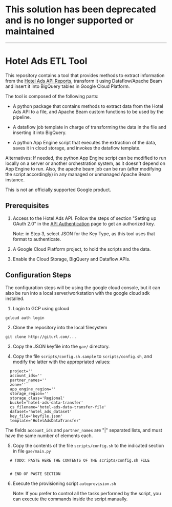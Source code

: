 # This solution has been deprecated and is no longer supported or maintained

----

# Hotel Ads ETL Tool

This repository contains a tool that provides methods to extract information
from the [Hotel Ads API Reports](https://developers.google.com/hotels/hotel-ads/api-reference/v20/reports-api-v2), transform it using Dataflow/Apache Beam  and insert it into BigQuery tables in Google Cloud Platform.

The tool is composed of the following parts:

- A python package that contains methods to extract data from the Hotel Ads
  API to a file, and Apache Beam custom functions to be used by the pipeline.

- A dataflow job template in charge of transforming the data in the file and
  inserting it into BigQuery.
- A python App Engine script that executes the extraction of the data, saves it
  in cloud storage, and invokes the dataflow template.

Alternatives: If needed, the python App Engine script can be modified to run
locally on a server or another orchestration system, as it doesn't depend on
App Engine to run. Also, the apache beam job can be run (after modifying the
script accordingly) in any managed or unmanaged Apache Beam instance.

This is not an officially supported Google product.

## Prerequisites

1. Access to the Hotel Ads API. Follow the steps of section "Setting up
   OAuth 2.0" in the [API
   Authentication](https://developers.google.com/hotels/hotel-ads/api-reference/api-auth)
   page to get an authorized key.

   Note: in Step 3, select JSON for the Key Type, as this tool uses that format to
   authenticate.

2. A Google Cloud Platform project, to hold the scripts and the data.

3. Enable the Cloud Storage, BigQuery and Dataflow APIs.

## Configuration Steps

The configuration steps will be using the google cloud console, but it can also
be run into a local server/workstation with the google cloud sdk installed.

1. Login to GCP using gcloud

```
gcloud auth login
```

2. Clone the repository into the local filesystem

```
git clone http://giturl.com/...
```

3. Copy the JSON keyfile into the `gae/` directory.

4. Copy the file `scripts/config.sh.sample` to `scripts/config.sh`, and
modify the latter with the appropriated values:

```
  project=''
  account_ids=''
  partner_names=''
  zone=''
  app_engine_region=''
  storage_region=''
  storage_class='Regional'
  bucket='hotel-ads-data-transfer'
  cs_filename='hotel-ads-data-transfer-file'
  dataset='hotel_ads_dataset'
  key_file='keyfile.json'
  template='HotelAdsDataTransfer'
```
   The fields `account_ids` and `partner_names` are "|" separated lists, and must have the same number of elements each.

5. Copy the contents of the file `scripts/config.sh` to the indicated section in
   file `gae/main.py`

```
  # TODO: PASTE HERE THE CONTENTS OF THE scripts/config.sh FILE


  # END OF PASTE SECTION
```

6. Execute the provisioning script `autoprovision.sh`

   Note: If you prefer to control all the tasks performed by the script, you can
   execute the commands inside the script manually.

